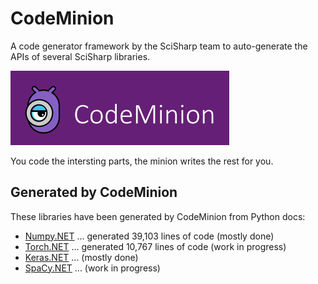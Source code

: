# CodeMinion
A code generator framework by the SciSharp team to auto-generate the APIs of several SciSharp libraries.

![CodeMinion](art/code_minion.png)

You code the intersting parts, the minion writes the rest for you.

## Generated by CodeMinion
These libraries have been generated by CodeMinion from Python docs:
* [Numpy.NET](https://github.com/SciSharp/Numpy.NET) ... generated 39,103 lines of code (mostly done)
* [Torch.NET](https://github.com/SciSharp/Torch.NET) ... generated 10,767 lines of code (work in progress)
* [Keras.NET](https://github.com/SciSharp/Keras.NET) ... (mostly done)
* [SpaCy.NET](https://github.com/SciSharp/SpaCy.NET) ... (work in progress)
